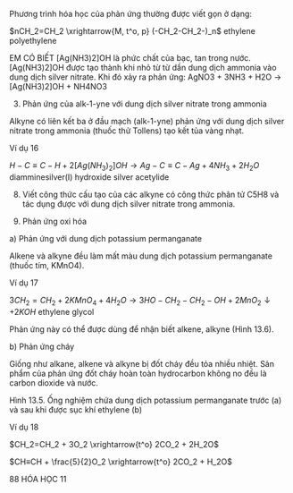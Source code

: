 Phương trình hóa học của phản ứng thường được viết gọn ở dạng:

$nCH_2=CH_2 \xrightarrow{M, t^o, p} (-CH_2-CH_2-)_n$
ethylene         polyethylene

EM CÓ BIẾT
[Ag(NH3)2]OH là phức chất của bạc, tan trong nước. [Ag(NH3)2]OH được tạo thành khi nhỏ từ từ dần dung dịch ammonia vào dung dịch silver nitrate. Khi đó xảy ra phản ứng:
AgNO3 + 3NH3 + H2O → [Ag(NH3)2]OH + NH4NO3

3. Phản ứng của alk-1-yne với dung dịch silver nitrate trong ammonia

Alkyne có liên kết ba ở đầu mạch (alk-1-yne) phản ứng với dung dịch silver nitrate trong ammonia (thuốc thử Tollens) tạo kết tủa vàng nhạt.

Ví dụ 16

$H-C≡C-H + 2[Ag(NH_3)_2]OH \rightarrow Ag-C≡C-Ag + 4NH_3 + 2H_2O$
diamminesilver(I) hydroxide    silver acetylide

8. Viết công thức cấu tạo của các alkyne có công thức phân tử C5H8 và tác dụng được với dung dịch silver nitrate trong ammonia.

4. Phản ứng oxi hóa

a) Phản ứng với dung dịch potassium permanganate

Alkene và alkyne đều làm mất màu dung dịch potassium permanganate (thuốc tím, KMnO4).

Ví dụ 17

$3CH_2=CH_2 + 2KMnO_4 + 4H_2O \rightarrow 3HO-CH_2-CH_2-OH + 2MnO_2\downarrow + 2KOH$
                                    ethylene glycol

Phản ứng này có thể được dùng để nhận biết alkene, alkyne (Hình 13.6).

b) Phản ứng cháy

Giống như alkane, alkene và alkyne bị đốt cháy đều tỏa nhiều nhiệt. Sản phẩm của phản ứng đốt cháy hoàn toàn hydrocarbon không no đều là carbon dioxide và nước.

Hình 13.5. Ống nghiệm chứa dung dịch potassium permanganate trước (a) và sau khi được sục khí ethylene (b)

Ví dụ 18

$CH_2=CH_2 + 3O_2 \xrightarrow{t^o} 2CO_2 + 2H_2O$

$CH≡CH + \frac{5}{2}O_2 \xrightarrow{t^o} 2CO_2 + H_2O$

88 HÓA HỌC 11
